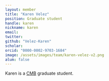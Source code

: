 ```yaml
---
layout: member
title: "Karen Velez"
position: Graduate student
handle: karen
nickname: karen
email: 
twitter: 
github: "Velez-Karen"
scholar: 
orcid: "0000-0002-9703-1684"
image: /assets/images/team/karen-velez-v2.png
alum: false
---
```


Karen is a [CMB] graduate student.

[CMB]: https://camb.uchicago.edu/

